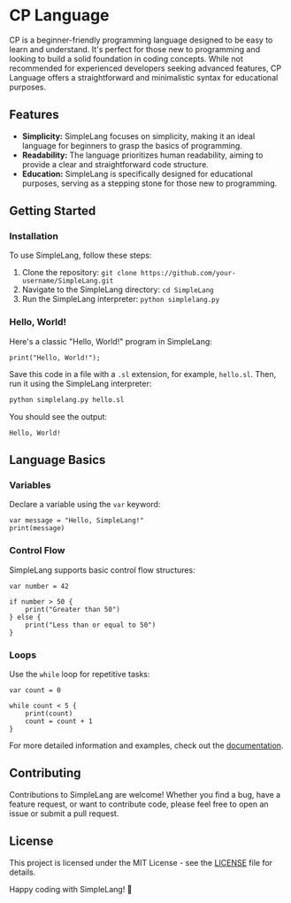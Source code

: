 # CP Language
CP is a beginner-friendly programming language designed to be easy to learn and understand. It's perfect for those new to programming and looking to build a solid foundation in coding concepts. While not recommended for experienced developers seeking advanced features, CP Language offers a straightforward and minimalistic syntax for educational purposes.

## Features
- **Simplicity:** SimpleLang focuses on simplicity, making it an ideal language for beginners to grasp the basics of programming.
- **Readability:** The language prioritizes human readability, aiming to provide a clear and straightforward code structure.
- **Education:** SimpleLang is specifically designed for educational purposes, serving as a stepping stone for those new to programming.

## Getting Started

### Installation
To use SimpleLang, follow these steps:
1. Clone the repository: `git clone https://github.com/your-username/SimpleLang.git`
2. Navigate to the SimpleLang directory: `cd SimpleLang`
3. Run the SimpleLang interpreter: `python simplelang.py`

### Hello, World!
Here's a classic "Hello, World!" program in SimpleLang:

```cp
print("Hello, World!");
```

Save this code in a file with a `.sl` extension, for example, `hello.sl`. Then, run it using the SimpleLang interpreter:

```bash
python simplelang.py hello.sl
```

You should see the output:

```
Hello, World!
```

## Language Basics

### Variables

Declare a variable using the `var` keyword:

```simplelang
var message = "Hello, SimpleLang!"
print(message)
```

### Control Flow

SimpleLang supports basic control flow structures:

```simplelang
var number = 42

if number > 50 {
    print("Greater than 50")
} else {
    print("Less than or equal to 50")
}
```

### Loops

Use the `while` loop for repetitive tasks:

```simplelang
var count = 0

while count < 5 {
    print(count)
    count = count + 1
}
```

For more detailed information and examples, check out the [documentation](docs/).

## Contributing

Contributions to SimpleLang are welcome! Whether you find a bug, have a feature request, or want to contribute code, please feel free to open an issue or submit a pull request.

## License

This project is licensed under the MIT License - see the [LICENSE](LICENSE) file for details.

Happy coding with SimpleLang! 🚀
